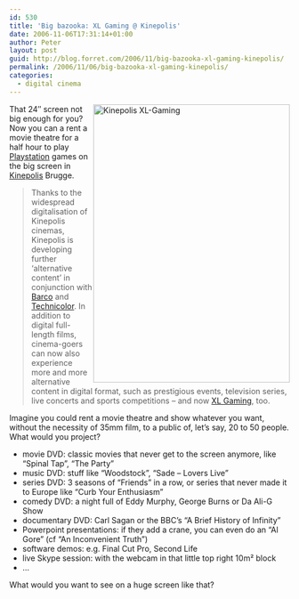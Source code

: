 ```yaml
---
id: 530
title: 'Big bazooka: XL Gaming @ Kinepolis'
date: 2006-11-06T17:31:14+01:00
author: Peter
layout: post
guid: http://blog.forret.com/2006/11/big-bazooka-xl-gaming-kinepolis/
permalink: /2006/11/06/big-bazooka-xl-gaming-kinepolis/
categories:
  - digital cinema
---
```

[<img loading="lazy" src="http://static.flickr.com/115/290594299_8ccad55fa0.jpg" style="float: right" width="353" height="500" alt="Kinepolis XL-Gaming" />](http://www.flickr.com/photos/pforret/290594299/ "Photo Sharing")That 24&#8243; screen not big enough for you? Now you can a rent a movie theatre for a half hour to play [Playstation](http://www.playstation.com) games on the big screen in [Kinepolis](http://www.kinepolis.com) Brugge.

> Thanks to the widespread digitalisation of Kinepolis cinemas, Kinepolis is developing further &#8216;alternative content&#8217; in conjunction with [Barco](http://www.barco.com/digitalcinema) and [Technicolor](http://www.technicolor.com/Cultures/En-Us/Services/Digital/). In addition to digital full-length films, cinema-goers can now also experience more and more alternative content in digital format, such as prestigious events, television series, live concerts and sports competitions &#8211; and now [XL Gaming](http://www.kinepolis.com/xlgaming), too.

Imagine you could rent a movie theatre and show whatever you want, without the necessity of 35mm film, to a public of, let&#8217;s say, 20 to 50 people. What would you project?

  * movie DVD: classic movies that never get to the screen anymore, like &#8220;Spinal Tap&#8221;, &#8220;The Party&#8221;
  * music DVD: stuff like &#8220;Woodstock&#8221;, &#8220;Sade &#8211; Lovers Live&#8221;
  * series DVD: 3 seasons of &#8220;Friends&#8221; in a row, or series that never made it to Europe like &#8220;Curb Your Enthusiasm&#8221;
  * comedy DVD: a night full of Eddy Murphy, George Burns or Da Ali-G Show
  * documentary DVD: Carl Sagan or the BBC&#8217;s &#8220;A Brief History of Infinity&#8221;
  * Powerpoint presentations: if they add a crane, you can even do an &#8220;Al Gore&#8221; (cf &#8220;An Inconvenient Truth&#8221;)
  * software demos: e.g. Final Cut Pro, Second Life
  * live Skype session: with the webcam in that little top right 10m² block
  * &#8230;

What would you want to see on a huge screen like that?
